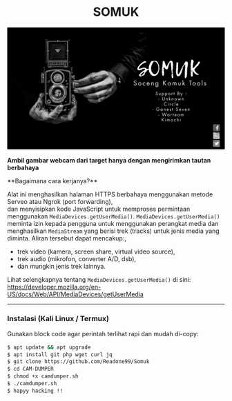 <h1 align="center">SOMUK</h1>
<p align="center"><img src="Somuk.jpg" max-width="90%%" height="auto"></p>
<b><p align="left">Ambil gambar webcam dari target hanya dengan mengirimkan tautan berbahaya</b></p>
**Bagaimana cara kerjanya?**

Alat ini menghasilkan halaman HTTPS berbahaya menggunakan metode Serveo atau Ngrok (port forwarding),  
dan menyisipkan kode JavaScript untuk memproses permintaan menggunakan `MediaDevices.getUserMedia()`.
`MediaDevices.getUserMedia()` meminta izin kepada pengguna untuk menggunakan perangkat media dan menghasilkan `MediaStream` 
yang berisi trek (tracks) untuk jenis media yang diminta. Aliran tersebut dapat mencakup:,

- trek video (kamera, screen share, virtual video source),
- trek audio (mikrofon, converter A/D, dsb),
- dan mungkin jenis trek lainnya.

Lihat selengkapnya tentang `MediaDevices.getUserMedia()` di sini:  
https://developer.mozilla.org/en-US/docs/Web/API/MediaDevices/getUserMedia

---

### Instalasi (Kali Linux / Termux)

Gunakan block code agar perintah terlihat rapi dan mudah di-copy:

```bash
$ apt update && apt upgrade
$ apt install git php wget curl jq
$ git clone https://github.com/Readone99/Somuk
$ cd CAM-DUMPER
$ chmod +x camdumper.sh
$ ./camdumper.sh
$ hapyy hacking !!
